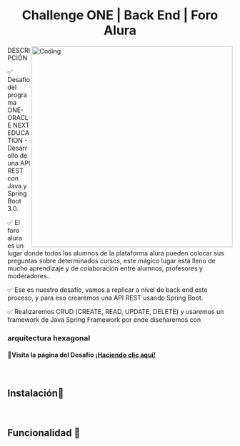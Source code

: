 <h1 align="center">Challenge ONE | Back End | Foro Alura </h1>
<img align="right" alt="Coding" width="450" src="https://www.servicetonic.com/wp-content/uploads/2020/10/API-Interface-Servicetonic.png">

>
<p align="left">
 DESCRIPCIÓN
  
 ✅ Desafio del programa ONE-ORACLE NEXT EDUCATION  - Desarrollo de una API REST con Java y Spring Boot 3.0.

 ✅ El foro alura es un lugar donde todos los alumnos de la plataforma alura pueden colocar sus preguntas sobre determinados cursos, este mágico lugar está lleno de mucho aprendizaje y de colaboración entre alumnos, profesores y moderadores..

✅ Ese es nuestro desafío, vamos a replicar a nivel de back end este proceso, y para eso crearemos una API REST usando Spring Boot.

✅ Realizaremos CRUD (CREATE, READ, UPDATE, DELETE) y usaremos un framework de Java Spring Framework por ende diseñaremos con  
  ### arquitectura hexagonal

#### 📃Visita la página del Desafío [¡Haciendo clic aquí!](https://www.aluracursos.com/challenges/oracle-one-back-end/aluraforo) 


<p/>
<br>
<h2>Instalación📌</h2>
<br>
<h2>Funcionalidad 🔎</h2>

